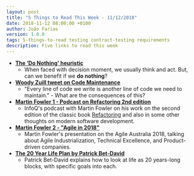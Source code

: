 ```yaml
---
layout: post
title: "5 Things to Read This Week - 11/12/2018"
date: 2018-11-12 08:00:00 +0100
author: João Farias
version: 1.0.0
tags: 5-things-to-read testing contract-testing requirements
description: Five links to read this week
---
```


- **[The ‘Do Nothing’ heuristic](https://mavericktester.com/2018/11/06/do-nothing-heuristic/)**
  - When faced with decision moment, we usually think and act. But, can we benefit if we **do nothing**?
- **[Woody Zuill tweet on Code Maintenance](https://twitter.com/WoodyZuill/status/1059435460437598210?s=09)**
  - "Every line of code we write is another line of code we need to maintain." - What are the consequences of this?
- **[Martin Fowler 1 - Podcast on Refactoring 2nd edition](https://www.infoq.com/podcasts/refactoring-evolutionary-architecture)**
  - InfoQ's podcast with Martin Fowler on his work on the second edition of the classic book [Refactoring](https://martinfowler.com/books/refactoring.html) and also in some other thoughts on modern software development.
- **[Martin Fowler 2 - "Agile in 2018"](https://www.youtube.com/watch?v=G_y2pNj0zZg)**
  - Martin Fowler's presentation on the Agile Australia 2018, talking about Agile Industrialization, Technical Excellence, and Product-driven companies.
- **[The 20 Year Life Plan by Patrick Bet-David](https://www.youtube.com/watch?v=4Tz8Ju1AZ_8)**
  - Patrick Bet-David explains how to look at life as 20 years-long blocks, with specific goals into each.
